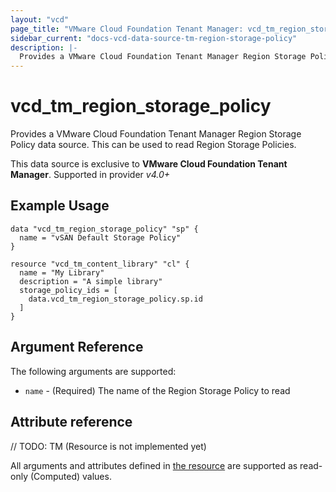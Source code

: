 ```yaml
---
layout: "vcd"
page_title: "VMware Cloud Foundation Tenant Manager: vcd_tm_region_storage_policy"
sidebar_current: "docs-vcd-data-source-tm-region-storage-policy"
description: |-
  Provides a VMware Cloud Foundation Tenant Manager Region Storage Policy data source. This can be used to read Content Libraries.
---
```


# vcd\_tm\_region\_storage\_policy

Provides a VMware Cloud Foundation Tenant Manager Region Storage Policy data source. This can be used to read Region Storage Policies.

This data source is exclusive to **VMware Cloud Foundation Tenant Manager**. Supported in provider *v4.0+*

## Example Usage

```hcl
data "vcd_tm_region_storage_policy" "sp" {
  name = "vSAN Default Storage Policy"
}

resource "vcd_tm_content_library" "cl" {
  name = "My Library"
  description = "A simple library"
  storage_policy_ids = [
    data.vcd_tm_region_storage_policy.sp.id
  ]
}
```

## Argument Reference

The following arguments are supported:

* `name` - (Required) The name of the Region Storage Policy to read

## Attribute reference

// TODO: TM (Resource is not implemented yet)

All arguments and attributes defined in [the resource](/providers/vmware/vcd/latest/docs/resources/tm_region_storage_policy) are supported
as read-only (Computed) values.
